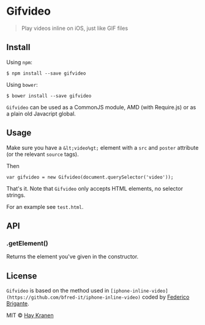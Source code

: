 # Gifvideo
> Play videos inline on iOS, just like GIF files

## Install
Using `npm`:
```
$ npm install --save gifvideo
```

Using `bower`:
```
$ bower install --save gifvideo
```

`Gifvideo` can be used as a CommonJS module, AMD (with Require.js) or as a plain old Javacript global.

## Usage
Make sure you have a `&lt;video%gt;` element with a `src` and `poster` attribute (or the relevant `source` tags).

Then
```
var gifvideo = new Gifvideo(document.querySelector('video'));
```

That's it. Note that `Gifvideo` only accepts HTML elements, no selector strings.

For an example see `test.html`.

## API

### .getElement()
Returns the element you've given in the constructor.

## License
`Gifvideo` is based on the method used in `[iphone-inline-video](https://github.com/bfred-it/iphone-inline-video)` coded by [Federico Brigante](https://github.com/bfred-it).

MIT © [Hay Kranen](http://www.haykranen.nl)